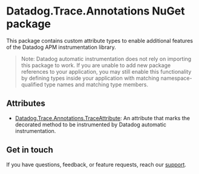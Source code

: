 # Datadog.Trace.Annotations NuGet package

This package contains custom attribute types to enable additional features of the Datadog APM instrumentation library.

> Note: Datadog automatic instrumentation does not rely on importing this package to work. If you are unable to add new package references to your application, you may still enable this functionality by defining types inside your application with matching namespace-qualified type names and matching type members.

## Attributes

- [Datadog.Trace.Annotations.TraceAttribute](https://github.com/DataDog/dd-trace-dotnet/tree/master/tracer/src/Datadog.Trace.Annotations/TraceAttribute.cs): An attribute that marks the decorated method to be instrumented by Datadog automatic instrumentation.

## Get in touch

If you have questions, feedback, or feature requests, reach our [support](https://docs.datadoghq.com/help).
